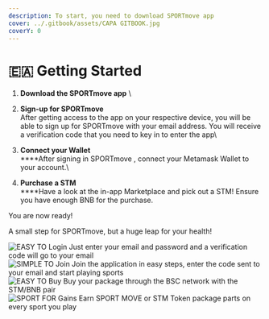 ```yaml
---
description: To start, you need to download SPORTmove app
cover: ../.gitbook/assets/CAPA GITBOOK.jpg
coverY: 0
---
```


# 🇪🇦 Getting Started

1. **Download the SPORTmove app** \

2. **Sign-up for SPORTmove**\
   After getting access to the app on your respective device, you will be able to sign up for SPORTmove with your email address. You will receive a verification code that you need to key in to enter the app\

3. **Connect your Wallet**\
   ****After signing in SPORTmove , connect your Metamask Wallet to your account.\

4. **Purchase a STM**\
   ****Have a look at the in-app Marketplace and pick out a STM! Ensure you have enough BNB for the purchase.

You are now ready!

A small step for SPORTmove, but a huge leap for your health!

![EASY TO Login
Just enter your email and password and a verification code will go to your email](../.gitbook/assets/login11.png) ![SIMPLE TO Join
Join the application in easy steps, enter the code sent to your email and start playing sports
](../.gitbook/assets/aut11.png) ![EASY TO Buy
Buy your package through the BSC network with the STM/BNB pair](../.gitbook/assets/phmarketplace.png) ![SPORT FOR Gains
Earn SPORT MOVE or STM Token package parts on every sport you play](<../.gitbook/assets/pho at.png>)
